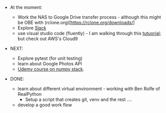 
* At the moment: 
  * Work the NAS to Google Drive transfer process - although this might be OBE with (rclone.org)[https://rclone.org/downloads/]
  * Explore [Slack](https://app.slack.com/client/TGVJELXRT/D01233TN77C/thread/CGY1X9MKM-1586635818.496300)
  * use visual studio code (fluently) - I am walking through this [tutuorial](https://code.visualstudio.com/docs/python/environments); but check out AWS's Cloud9
  
  

* NEXT:
  * Explore pytest (for unit testing)
  * learn about Google Photos API
  * [Udemy course on numpy stack](https://www.udemy.com/course/deep-learning-prerequisites-the-numpy-stack-in-python/learn/lecture/8874838#overview). 
    
    
* DONE:
  * learn about different virtual environment - working with Ben Rolfe of RealPython
    * Setup a script that creates git, venv and the rest ....
  * develop a good work flow
